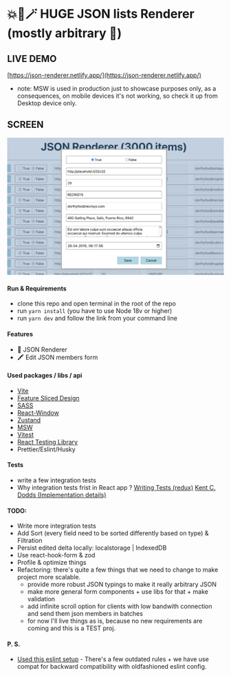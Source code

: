 # 💥🤖🪄 HUGE JSON lists Renderer (mostly arbitrary 🙂)

## LIVE DEMO
[https://json-renderer.netlify.app/](https://json-renderer.netlify.app/)
* note: MSW is used in production just to showcase purposes only, as a consequences, on mobile
devices it's not working, so check it up from Desktop device only.

## SCREEN
![JSONRenderer](/public/screenshots/edit.png?raw=true "JSONRenderer")

#### Run & Requirements
* clone this repo and open terminal in the root of the repo
* run `yarn install` (you have to use Node 18v or higher)
* run `yarn dev` and follow the link from your command line

#### Features
* 🔎 JSON Renderer
* 🖍 Edit JSON members form


#### Used packages / libs / api
* [Vite](https://vitejs.dev/)
* [Feature Sliced Design](https://feature-sliced.design/ru/docs/)
* [SASS](https://sass-lang.com/)
* [React-Window](https://github.com/bvaughn/react-window)
* [Zustand](https://github.com/pmndrs/zustand)
* [MSW](https://mswjs.io/)
* [Vitest](https://vitest.dev/)
* [React Testing Library](https://testing-library.com/)
* Prettier/Eslint/Husky

#### Tests
* write a few integration tests
* Why integration tests frist in React app ?
[Writing Tests (redux)](https://redux.js.org/usage/writing-tests)
[Kent C. Dodds (Implementation details)](https://kentcdodds.com/blog/testing-implementation-details)

#### TODO:
* Write more integration tests
* Add Sort (every field need to be sorted differently based on type) & Filtration
* Persist edited delta locally: localstorage | IndexedDB
* Use react-hook-form & zod
* Profile & optimize things
* Refactoring: there's quite a few things that we need to change to make project more scalable. 
  * provide more robust JSON typings to make it really arbitrary JSON
  * make more general form components + use libs for that + make validation
  * add infinite scroll option for clients with low bandwith connection and send them json members in batches
  * for now I'll live things as is, because no new requirements are coming and this is a TEST proj.

#### P. S.
* [Used this eslint setup](https://github.com/ezelohar/task-boilerplate/blob/master/.eslintrc-typescript) - There's a few outdated rules + we have use compat for backward compatibility with oldfashioned eslint config. 